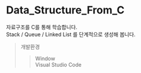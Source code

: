 # Data_Structure_From_C
자료구조를 C를 통해 학습합니다.  
Stack / Queue / Linked List 를 단계적으로 생성해 봅니다.  
  
>개발환경  
>> Window  
>> Visual Studio Code  
